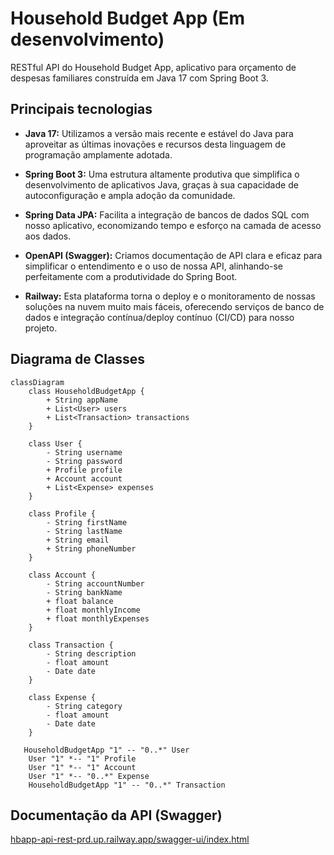 
# Household Budget App (Em desenvolvimento)

RESTful API do Household Budget App, aplicativo para orçamento de despesas familiares  construída em Java 17 com Spring Boot 3.




## Principais tecnologias 
- **Java 17:** Utilizamos a versão mais recente e estável do Java para aproveitar as últimas inovações e recursos desta linguagem de programação amplamente adotada.

- **Spring Boot 3:** Uma estrutura altamente produtiva que simplifica o desenvolvimento de aplicativos Java, graças à sua capacidade de autoconfiguração e ampla adoção da comunidade.

- **Spring Data JPA:** Facilita a integração de bancos de dados SQL com nosso aplicativo, economizando tempo e esforço na camada de acesso aos dados.

- **OpenAPI (Swagger):** Criamos documentação de API clara e eficaz para simplificar o entendimento e o uso de nossa API, alinhando-se perfeitamente com a produtividade do Spring Boot.

- **Railway:** Esta plataforma torna o deploy e o monitoramento de nossas soluções na nuvem muito mais fáceis, oferecendo serviços de banco de dados e integração contínua/deploy contínuo (CI/CD) para nosso projeto.

## Diagrama de Classes 

```mermaid
classDiagram
    class HouseholdBudgetApp {
        + String appName
        + List<User> users
        + List<Transaction> transactions
    }

    class User {
        - String username
        - String password
        + Profile profile
        + Account account
        + List<Expense> expenses
    }

    class Profile {
        - String firstName
        - String lastName
        + String email
        + String phoneNumber
    }

    class Account {
        - String accountNumber
        - String bankName
        + float balance
        + float monthlyIncome
        + float monthlyExpenses
    }

    class Transaction {
        - String description
        - float amount
        - Date date
    }

    class Expense {
        - String category
        - float amount
        - Date date
    }

   HouseholdBudgetApp "1" -- "0..*" User
    User "1" *-- "1" Profile
    User "1" *-- "1" Account
    User "1" *-- "0..*" Expense
    HouseholdBudgetApp "1" -- "0..*" Transaction

```





## Documentação da API (Swagger)

[hbapp-api-rest-prd.up.railway.app/swagger-ui/index.html](https://hbapp-api-rest-prd.up.railway.app/swagger-ui/index.html)




